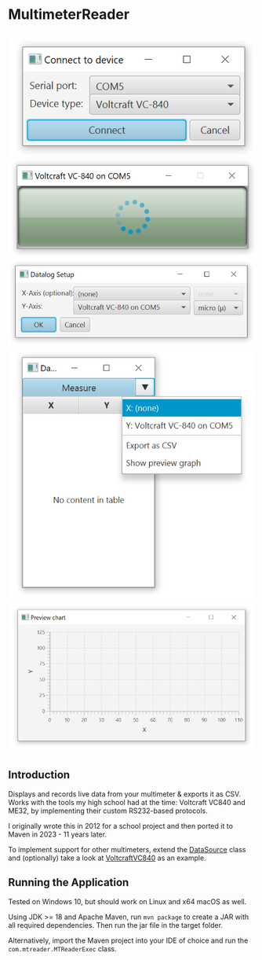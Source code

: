 # MultimeterReader

![(Screenshot)](docs/img/connect-device.png)
![(Screenshot)](docs/img/measurement-loading.png)
![(Screenshot)](docs/img/datalog-setup.png)
![(Screenshot)](docs/img/datalog.png)
![(Screenshot)](docs/img/preview-graph.png)

## Introduction
Displays and records live data from your multimeter & exports it as CSV. Works with the tools my high school had at the time: Voltcraft VC840 and ME32, by implementing their custom RS232-based protocols.

I originally wrote this in 2012 for a school project and then ported it to Maven in 2023 - 11 years later.

To implement support for other multimeters, extend the [DataSource](src/main/java/com/mtreader/api/DataSource) class and (optionally) take a look at [VoltcraftVC840](src/main/java/com/mtreader/api/impl/VoltcraftVC840.java) as an example.

## Running the Application
Tested on Windows 10, but should work on Linux and x64 macOS as well. 

Using JDK >= 18 and Apache Maven, run ``mvn package`` to create a JAR with all required dependencies. Then run the jar file in the target folder.

Alternatively, import the Maven project into your IDE of choice and run the ``com.mtreader.MTReaderExec`` class.